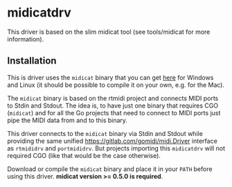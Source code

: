 # midicatdrv

This driver is based on the slim midicat tool (see tools/midicat for more information).

## Installation

This is driver uses the `midicat` binary that you can get [here](https://github.com/gomidi/midicat/releases/download/v0.3.6/midicat-binaries.zip)
for Windows and Linux (it should be possible to compile it on your own, e.g. for the Mac).

The `midicat` binary is based on the rtmidi project and connects MIDI ports to Stdin and Stdout.
The idea is, to have just one binary that requires CGO (`midicat`) and for all the Go projects that need
to connect to MIDI ports just pipe the MIDI data from and to this binary.

This driver connects to the `midicat` binary via Stdin and Stdout while providing the same unified https://gitlab.com/gomidi/midi.Driver interface as `rtmididrv` and `portmididrv`. But projects importing this `midicatdrv` will not required CGO
(like that would be the case otherwise).

Download or compile the `midicat` binary and place it in your `PATH` before using this driver.
**midicat version >= 0.5.0 is required**.
